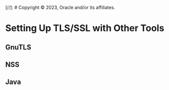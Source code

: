 [//]: # Copyright © 2023, Oracle and/or its affiliates.

# Setting Up TLS/SSL with Other Tools

## GnuTLS

## NSS

## Java

